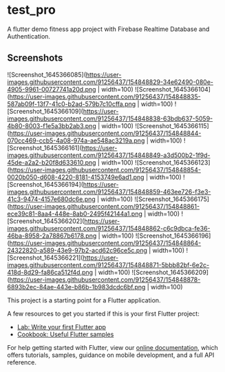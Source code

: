 # test_pro

A flutter demo fitness app project with Firebase Realtime Database and Authentication. 

## Screenshots

![Screenshot_1645366085](https://user-images.githubusercontent.com/91256437/154848829-34e62490-080e-4905-9961-00727741a20d.png | width=100)
![Screenshot_1645366104](https://user-images.githubusercontent.com/91256437/154848835-587ab09f-13f7-41c0-b2ad-579b7c10cffa.png | width=100)
![Screenshot_1645366109](https://user-images.githubusercontent.com/91256437/154848838-63bdb637-5059-4b80-8003-f1e5a3bb2ab3.png | width=100)
![Screenshot_1645366115](https://user-images.githubusercontent.com/91256437/154848844-070cc469-ccb5-4a08-974a-ae548ac3219a.png | width=100)
![Screenshot_1645366161](https://user-images.githubusercontent.com/91256437/154848849-a3d500b2-1f9d-45de-a2a2-b20f8d633610.png | width=100)
![Screenshot_1645366123](https://user-images.githubusercontent.com/91256437/154848854-0020b050-d608-4220-8181-4153749e6ad1.png | width=100)
![Screenshot_1645366194](https://user-images.githubusercontent.com/91256437/154848859-463ee726-f3e3-41c3-9474-4157e680dc6e.png | width=100)
![Screenshot_1645366175](https://user-images.githubusercontent.com/91256437/154848861-ece39c81-8aa4-448e-8ab0-2495f42144a1.png | width=100)
![Screenshot_1645366202](https://user-images.githubusercontent.com/91256437/154848862-c6c9dbca-fe36-46ba-8958-2a78867b6178.png | width=100)
![Screenshot_1645366196](https://user-images.githubusercontent.com/91256437/154848864-24322820-a589-43e9-97b2-acd62c96ce5c.png | width=100)
![Screenshot_1645366221](https://user-images.githubusercontent.com/91256437/154848871-5bbb82bf-6e2c-418d-8d29-fa86ca512f4d.png | width=100)
![Screenshot_1645366209](https://user-images.githubusercontent.com/91256437/154848878-6893b2ec-84ae-443e-b86b-1b983dcdc6bf.png | width=100)




This project is a starting point for a Flutter application.

A few resources to get you started if this is your first Flutter project:

- [Lab: Write your first Flutter app](https://flutter.dev/docs/get-started/codelab)
- [Cookbook: Useful Flutter samples](https://flutter.dev/docs/cookbook)

For help getting started with Flutter, view our
[online documentation](https://flutter.dev/docs), which offers tutorials,
samples, guidance on mobile development, and a full API reference.
